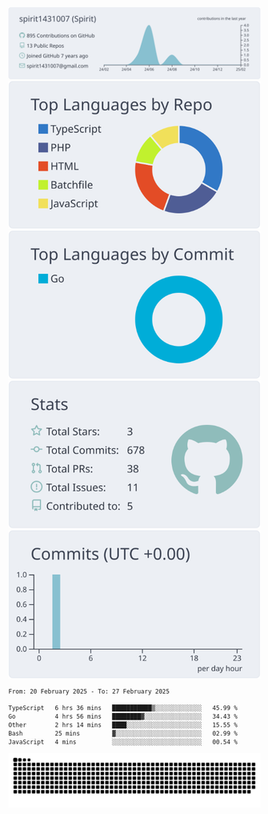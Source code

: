 [![](https://raw.githubusercontent.com/spirit1431007/spirit1431007/master/profile-summary-card-output/nord_bright/0-profile-details.svg)](https://git.io/spiritx)
[![](https://raw.githubusercontent.com/spirit1431007/spirit1431007/master/profile-summary-card-output/nord_bright/1-repos-per-language.svg)](https://git.io/spiritx) [![](https://raw.githubusercontent.com/spirit1431007/spirit1431007/master/profile-summary-card-output/nord_bright/2-most-commit-language.svg)](https://git.io/spiritx)
[![](https://raw.githubusercontent.com/spirit1431007/spirit1431007/master/profile-summary-card-output/nord_bright/3-stats.svg)](https://git.io/spiritx) [![](https://raw.githubusercontent.com/spirit1431007/spirit1431007/master/profile-summary-card-output/nord_bright/4-productive-time.svg)](https://git.io/spiritx)

<!--START_SECTION:waka-->

```txt
From: 20 February 2025 - To: 27 February 2025

TypeScript   6 hrs 36 mins   ███████████▒░░░░░░░░░░░░░   45.99 %
Go           4 hrs 56 mins   ████████▓░░░░░░░░░░░░░░░░   34.43 %
Other        2 hrs 14 mins   ████░░░░░░░░░░░░░░░░░░░░░   15.55 %
Bash         25 mins         ▓░░░░░░░░░░░░░░░░░░░░░░░░   02.99 %
JavaScript   4 mins          ░░░░░░░░░░░░░░░░░░░░░░░░░   00.54 %
```

<!--END_SECTION:waka-->

![contribution](https://github.com/spirit1431007/spirit1431007/blob/output/github-contribution-grid-snake.svg)
